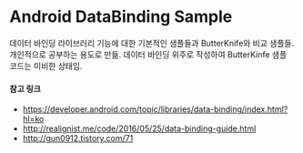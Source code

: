 Android DataBinding Sample
==============

데이터 바인딩 라이브러리 기능에 대한 기본적인 샘플들과 ButterKnife와 비교 샘플들.
개인적으로 공부하는 용도로 만듦. 데이터 바인딩 위주로 작성하여 ButterKinfe 샘플 코드는 미비한 상태임.

#### 참고 링크

* https://developer.android.com/topic/libraries/data-binding/index.html?hl=ko
* http://realignist.me/code/2016/05/25/data-binding-guide.html
* http://gun0912.tistory.com/71